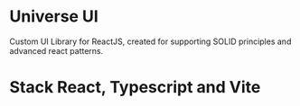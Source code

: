 # Universe UI

Custom UI Library for ReactJS, created for supporting SOLID principles and advanced react patterns.

# Stack React, Typescript and Vite